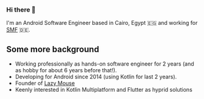 ### Hi there 👋

I'm an Android Software Engineer based in Cairo, Egypt 🇪🇬 and working for [SMF](https://smartmobilefactory.com/) 🇩🇪.

## Some more background
- Working professionally as hands-on software engineer for 2 years (and as hobby for about 6 years before that!).  
- Developing for Android since 2014 (using Kotlin for last 2 years).
- Founder of [Lazy Mouse](http://lzmouse.com/)
- Keenly interested in Kotlin Multiplatform and Flutter as hyprid solutions
